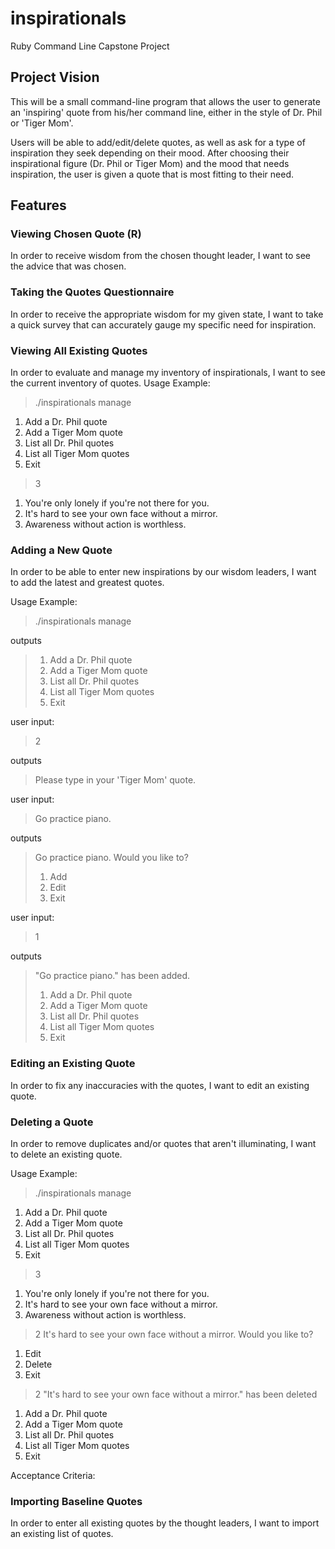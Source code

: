 # inspirationals
Ruby Command Line Capstone Project

## Project Vision

This will be a small command-line program that allows the user to generate an 'inspiring' quote from his/her command line, either in the style of Dr. Phil or 'Tiger Mom'.

Users will be able to add/edit/delete quotes, as well as ask for a type of inspiration they seek depending on their mood.  After choosing their inspirational figure (Dr. Phil or Tiger Mom) and the mood that needs inspiration, the user is given a quote that is most fitting to their need.

## Features

### Viewing Chosen Quote  (R)

In order to receive wisdom from the chosen thought leader, I want to see the advice that was chosen.

### Taking the Quotes Questionnaire  

In order to receive the appropriate wisdom for my given state, I want to take a quick survey that can accurately gauge my specific need for inspiration.


### Viewing All Existing Quotes

In order to evaluate and manage my inventory of inspirationals, I want to see the current inventory of quotes.
Usage Example:
> ./inspirationals manage
  1. Add a Dr. Phil quote
  2. Add a Tiger Mom quote
  3. List all Dr. Phil quotes 
  4. List all Tiger Mom quotes
  5. Exit
> 3
  1. You're only lonely if you're not there for you.
  2. It's hard to see your own face without a mirror.
  3. Awareness without action is worthless.

### Adding a New Quote

In order to be able to enter new inspirations by our wisdom leaders, I want to add the latest and greatest quotes.

Usage Example:
> ./inspirationals manage

outputs 
> 1. Add a Dr. Phil quote
> 2. Add a Tiger Mom quote
> 3. List all Dr. Phil quotes 
> 4. List all Tiger Mom quotes
> 5. Exit

user input:
> 2

outputs
> Please type in your 'Tiger Mom' quote.

user input:
> Go practice piano.

outputs
> Go practice piano.
> Would you like to?
> 1. Add
> 2. Edit
> 3. Exit

user input:
> 1

outputs
> "Go practice piano." has been added.
> 1. Add a Dr. Phil quote
> 2. Add a Tiger Mom quote
> 3. List all Dr. Phil quotes 
> 4. List all Tiger Mom quotes
> 5. Exit

### Editing an Existing Quote

In order to fix any inaccuracies with the quotes, I want to edit an existing quote.

### Deleting a Quote

In order to remove duplicates and/or quotes that aren't illuminating, I want to delete an existing quote.

Usage Example:
  > ./inspirationals manage
  1. Add a Dr. Phil quote
  2. Add a Tiger Mom quote
  3. List all Dr. Phil quotes 
  4. List all Tiger Mom quotes
  5. Exit
  > 3
  1. You're only lonely if you're not there for you.
  2. It's hard to see your own face without a mirror.
  3. Awareness without action is worthless.
  > 2
  It's hard to see your own face without a mirror.
  Would you like to?
  1. Edit
  2. Delete
  3. Exit
  > 2
  "It's hard to see your own face without a mirror." has been deleted
  1. Add a Dr. Phil quote
  2. Add a Tiger Mom quote
  3. List all Dr. Phil quotes 
  4. List all Tiger Mom quotes
  5. Exit


Acceptance Criteria:

### Importing Baseline Quotes

In order to enter all existing quotes by the thought leaders, I want to import an existing list of quotes.
